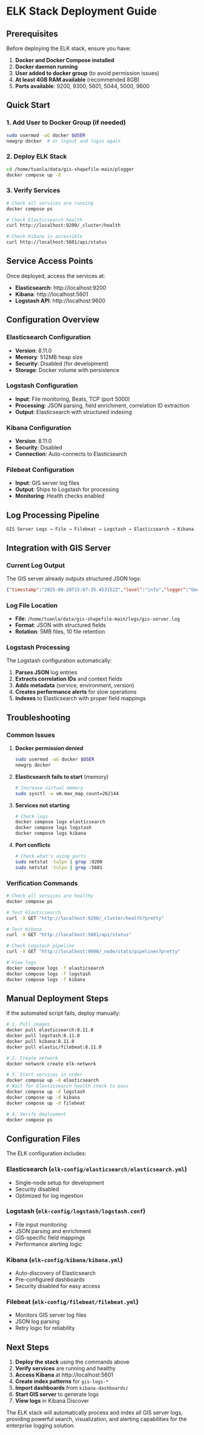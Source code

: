 # ELK Stack Deployment Guide

## Prerequisites

Before deploying the ELK stack, ensure you have:

1. **Docker and Docker Compose installed**
2. **Docker daemon running**
3. **User added to docker group** (to avoid permission issues)
4. **At least 4GB RAM available** (recommended 8GB)
5. **Ports available**: 9200, 9300, 5601, 5044, 5000, 9600

## Quick Start

### 1. Add User to Docker Group (if needed)
```bash
sudo usermod -aG docker $USER
newgrp docker  # or logout and login again
```

### 2. Deploy ELK Stack
```bash
cd /home/tuanla/data/gis-shapefile-main/plogger
docker compose up -d
```

### 3. Verify Services
```bash
# Check all services are running
docker compose ps

# Check Elasticsearch health
curl http://localhost:9200/_cluster/health

# Check Kibana is accessible
curl http://localhost:5601/api/status
```

## Service Access Points

Once deployed, access the services at:

- **Elasticsearch**: http://localhost:9200
- **Kibana**: http://localhost:5601
- **Logstash API**: http://localhost:9600

## Configuration Overview

### Elasticsearch Configuration
- **Version**: 8.11.0
- **Memory**: 512MB heap size
- **Security**: Disabled (for development)
- **Storage**: Docker volume with persistence

### Logstash Configuration  
- **Input**: File monitoring, Beats, TCP (port 5000)
- **Processing**: JSON parsing, field enrichment, correlation ID extraction
- **Output**: Elasticsearch with structured indexing

### Kibana Configuration
- **Version**: 8.11.0
- **Security**: Disabled
- **Connection**: Auto-connects to Elasticsearch

### Filebeat Configuration
- **Input**: GIS server log files
- **Output**: Ships to Logstash for processing
- **Monitoring**: Health checks enabled

## Log Processing Pipeline

```
GIS Server Logs → File → Filebeat → Logstash → Elasticsearch → Kibana
```

## Integration with GIS Server

### Current Log Output
The GIS server already outputs structured JSON logs:
```json
{"timestamp":"2025-08-28T15:07:35.453152Z","level":"info","logger":"GeocodingAPI","message":"Geocoding successful | correlation_id:861383d7-5139-46f3-fda3-8ac4ff335ba0 match_type:exact confidence:1.000000 matched_address:Texas input_address:TEXAS geocode_time_ms:62.00"}
```

### Log File Location
- **File**: `/home/tuanla/data/gis-shapefile-main/logs/gis-server.log`
- **Format**: JSON with structured fields
- **Rotation**: 5MB files, 10 file retention

### Logstash Processing
The Logstash configuration automatically:
1. **Parses JSON** log entries
2. **Extracts correlation IDs** and context fields  
3. **Adds metadata** (service, environment, version)
4. **Creates performance alerts** for slow operations
5. **Indexes** to Elasticsearch with proper field mappings

## Troubleshooting

### Common Issues

1. **Docker permission denied**
   ```bash
   sudo usermod -aG docker $USER
   newgrp docker
   ```

2. **Elasticsearch fails to start** (memory)
   ```bash
   # Increase virtual memory
   sudo sysctl -w vm.max_map_count=262144
   ```

3. **Services not starting**
   ```bash
   # Check logs
   docker compose logs elasticsearch
   docker compose logs logstash
   docker compose logs kibana
   ```

4. **Port conflicts**
   ```bash
   # Check what's using ports
   sudo netstat -tulpn | grep :9200
   sudo netstat -tulpn | grep :5601
   ```

### Verification Commands

```bash
# Check all services are healthy
docker compose ps

# Test Elasticsearch
curl -X GET "http://localhost:9200/_cluster/health?pretty"

# Test Kibana
curl -X GET "http://localhost:5601/api/status"

# Check Logstash pipeline
curl -X GET "http://localhost:9600/_node/stats/pipelines?pretty"

# View logs
docker compose logs -f elasticsearch
docker compose logs -f logstash
docker compose logs -f kibana
```

## Manual Deployment Steps

If the automated script fails, deploy manually:

```bash
# 1. Pull images
docker pull elasticsearch:8.11.0
docker pull logstash:8.11.0  
docker pull kibana:8.11.0
docker pull elastic/filebeat:8.11.0

# 2. Create network
docker network create elk-network

# 3. Start services in order
docker compose up -d elasticsearch
# Wait for Elasticsearch health check to pass
docker compose up -d logstash
docker compose up -d kibana
docker compose up -d filebeat

# 4. Verify deployment
docker compose ps
```

## Configuration Files

The ELK configuration includes:

### Elasticsearch (`elk-config/elasticsearch/elasticsearch.yml`)
- Single-node setup for development
- Security disabled
- Optimized for log ingestion

### Logstash (`elk-config/logstash/logstash.conf`)
- File input monitoring
- JSON parsing and enrichment
- GIS-specific field mappings
- Performance alerting logic

### Kibana (`elk-config/kibana/kibana.yml`)
- Auto-discovery of Elasticsearch
- Pre-configured dashboards
- Security disabled for easy access

### Filebeat (`elk-config/filebeat/filebeat.yml`)
- Monitors GIS server log files
- JSON log parsing
- Retry logic for reliability

## Next Steps

1. **Deploy the stack** using the commands above
2. **Verify services** are running and healthy
3. **Access Kibana** at http://localhost:5601
4. **Create index patterns** for `gis-logs-*`
5. **Import dashboards** from `kibana-dashboards/`
6. **Start GIS server** to generate logs
7. **View logs** in Kibana Discover

The ELK stack will automatically process and index all GIS server logs, providing powerful search, visualization, and alerting capabilities for the enterprise logging solution.